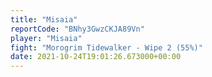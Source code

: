 ```yaml
---
title: "Misaia"
reportCode: "BNhy3GwzCKJA89Vn"
player: "Misaia"
fight: "Morogrim Tidewalker - Wipe 2 (55%)"
date: 2021-10-24T19:01:26.673000+00:00
---
```

